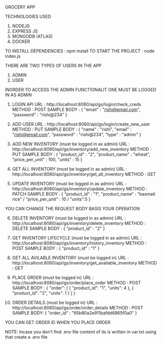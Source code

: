 GROCERY APP

TECHNOLOGIES USED
1. NODEJS
2. EXPRESS JS
3. MONGODB (ATLAS)
4. DOCKER

 
TO INSTALL DEPENDENCIES : npm install
TO START THE  PROJECT : node index.js



THERE ARE TWO TYPES OF USERS IN THE APP
1. ADMIN
2. USER

INORDER TO ACCESS THE ADMIN FUNCTIONALIT ONE MUST BE LOGGED IN AS ADMIN

1. LOGIN API 
URL : http://localhost:8080/api/gs/login/check_creds
METHOD : POST
SAMPLE BODY : 
{
    "email" : "rishi@email.com",
    "password" : "rishi@234"
}


2. ADD USER
URL : http://localhost:8080/api/gs/login/create_new_user
METHOD : PUT
SAMPLE BODY : 
{
    "name" : "rishi",
    "email" : "rishi@email.com",
    "password" : "rishi@234",
    "type" : "admin"
}

3. ADD NEW INVENTORY (must be logged in as admin)
URL : http://localhost:8080/api/gs/inventory/add_new_inventory
METHOD : PUT
SAMPLE BODY : 
{
    "product_id" : "2",
    "product_name" : "wheat",
    "price_per_unit" : 100,
    "units" : 15
}

4. GET ALL INVENTORY (must be logged in as admin)
URL : http://localhost:8080/api/gs/inventory/get_all_inventory
METHOD : GET

5. UPDATE INVENTORY (must be logged in as admin)
URL : http://localhost:8080/api/gs/inventory/update_inventory
METHOD : PATCH
SAMPLE BODY :
{
    "product_id" : "1",
    "product_name" : "basmati rice" / "price_per_unit" : 10 / "units":5
}

YOU CAN CHANGE THE REQUEST BODY BASIS YOUR OPERATION 

6. DELETE INVENTORY (must be logged in as admin)
URL : http://localhost:8080/api/gs/inventory/delete_inventory
METHOD : DELETE
SAMPLE BODY : 
{
    "product_id" : "2"
}

7. GET INVENTORY LIFECYCLE (must be logged in as admin)
URL : http://localhost:8080/api/gs/inventory/history_inventory
METHOD : POST
SAMPLE BODY : 
{
    "product_id" : "1"
}

8. GET ALL AVILABLE INVENTORY (must be logged in)
URL : http://localhost:8080/api/gs/inventory/get_available_inventory
METHOD : GET

9. PLACE ORDER (must be logged in)
URL : http://localhost:8080/api/gs/order/place_order
METHOD : POST
SAMPLE BODY : 
{
    "order": [
        {
            "product_id": "1",
            "units": 4
        },
        {
            "product_id": "2",
            "units": 1
        }
    ]
}

10. ORDER DETAILS (must be logged in)
URL : http://localhost:8080/api/gs/order/order_details
METHOD : POST
SAMPLE BODY:
{
    "order_id" : "65b80a2e911bafdd6865f0a0"
}

YOU CAN GET ORDER ID WHEN YOU PLACE ORDER




NOTE: Incase you don't find .env file content of its is written in var.txt using that create a .env file
